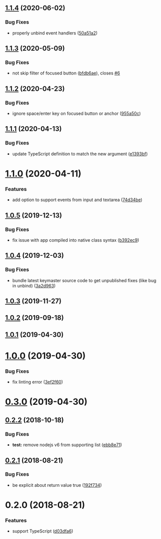 ## [1.1.4](https://github.com/aurelia-contrib/aurelia-combo/compare/v1.1.3...v1.1.4) (2020-06-02)


### Bug Fixes

* properly unbind event handlers ([50a51a2](https://github.com/aurelia-contrib/aurelia-combo/commit/50a51a214e548bd8b79cfbf560064a9f447b8cdf))



## [1.1.3](https://github.com/aurelia-contrib/aurelia-combo/compare/v1.1.2...v1.1.3) (2020-05-09)


### Bug Fixes

* not skip filter of focused button ([bfdb6ae](https://github.com/aurelia-contrib/aurelia-combo/commit/bfdb6aed24796015587ff248a276e0c5222b8f0e)), closes [#6](https://github.com/aurelia-contrib/aurelia-combo/issues/6)



## [1.1.2](https://github.com/aurelia-contrib/aurelia-combo/compare/v1.1.1...v1.1.2) (2020-04-23)


### Bug Fixes

* ignore space/enter key on focused button or anchor ([955a50c](https://github.com/aurelia-contrib/aurelia-combo/commit/955a50c61552b08b95fbf122cd905fe584ea6760))



## [1.1.1](https://github.com/aurelia-contrib/aurelia-combo/compare/v1.1.0...v1.1.1) (2020-04-13)


### Bug Fixes

* update TypeScript definition to match the new argument ([e1393bf](https://github.com/aurelia-contrib/aurelia-combo/commit/e1393bf3b2f1ca8d291e75c475a1bf8b75105d20))



# [1.1.0](https://github.com/aurelia-contrib/aurelia-combo/compare/v1.0.5...v1.1.0) (2020-04-11)


### Features

* add option to support events from input and textarea ([74d34be](https://github.com/aurelia-contrib/aurelia-combo/commit/74d34beb7742ee7292e09cdcec4322a91f233a78))



## [1.0.5](https://github.com/aurelia-contrib/aurelia-combo/compare/v1.0.4...v1.0.5) (2019-12-13)


### Bug Fixes

* fix issue with app compiled into native class syntax ([b392ec9](https://github.com/aurelia-contrib/aurelia-combo/commit/b392ec9fc3bc4378171fad4218d01d2d23766380))



## [1.0.4](https://github.com/aurelia-contrib/aurelia-combo/compare/v1.0.3...v1.0.4) (2019-12-03)


### Bug Fixes

* bundle latest keymaster source code to get unpublished fixes (like bug in unbind) ([3a2d963](https://github.com/aurelia-contrib/aurelia-combo/commit/3a2d963e20bfb9b383c6af268dad9d2883e29efb))



## [1.0.3](https://github.com/aurelia-contrib/aurelia-combo/compare/v1.0.2...v1.0.3) (2019-11-27)



## [1.0.2](https://github.com/aurelia-contrib/aurelia-combo/compare/v1.0.1...v1.0.2) (2019-09-18)



## [1.0.1](https://github.com/aurelia-contrib/aurelia-combo/compare/v1.0.0...v1.0.1) (2019-04-30)



# [1.0.0](https://github.com/aurelia-contrib/aurelia-combo/compare/v0.3.0...v1.0.0) (2019-04-30)


### Bug Fixes

* fix linting error ([3ef2f60](https://github.com/aurelia-contrib/aurelia-combo/commit/3ef2f60))



# [0.3.0](https://github.com/aurelia-contrib/aurelia-combo/compare/v0.2.2...v0.3.0) (2019-04-30)



<a name="0.2.2"></a>
## [0.2.2](https://github.com/aurelia-contrib/aurelia-combo/compare/v0.2.1...v0.2.2) (2018-10-18)


### Bug Fixes

* **test:** remove nodejs v6 from supporting list ([ebb8e71](https://github.com/aurelia-contrib/aurelia-combo/commit/ebb8e71))



<a name="0.2.1"></a>
## [0.2.1](https://github.com/aurelia-contrib/aurelia-combo/compare/v0.2.0...v0.2.1) (2018-08-21)


### Bug Fixes

* be explicit about return value true ([192f734](https://github.com/aurelia-contrib/aurelia-combo/commit/192f734))



<a name="0.2.0"></a>
# 0.2.0 (2018-08-21)


### Features

* support TypeScript ([d03dfa6](https://github.com/aurelia-contrib/aurelia-combo/commit/d03dfa6))



